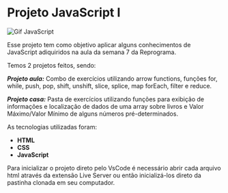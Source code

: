 # Projeto JavaScript I

![Gif JavaScript](https://miro.medium.com/max/1838/1*OF0xEMkWBv-69zvmNs6RDQ.gif)

Esse projeto tem como objetivo aplicar alguns conhecimentos de JavaScript adiquiridos na aula da semana 7 da Reprograma.

Temos 2 projetos feitos, sendo:

***Projeto aula:*** Combo de exercícios utilizando arrow functions, funções for, while, push, pop, shift, unshift, slice, splice, map forEach, filter e reduce.

***Projeto casa:*** Pasta de exercícios utilizando funções para exibição de informações e localização de dados de uma array sobre livros e Valor Máximo/Valor Mínimo de alguns números pré-determinados.

As tecnologias utilizadas foram:

* **HTML**
* **CSS**
* **JavaScript**

Para inicializar o projeto direto pelo VsCode é necessário abrir cada arquivo html através da extensão Live Server ou então inicializá-los direto da pastinha clonada em seu computador.
